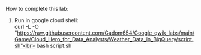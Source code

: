 How to complete this lab:
1. Run in google cloud shell: <br>
curl -L -O "https://raw.githubusercontent.com/Gadom654/Google_qwik_labs/main/Game/Cloud_Hero_for_Data_Analysts/Weather_Data_in_BigQuery/script.sh"<br>
bash script.sh
